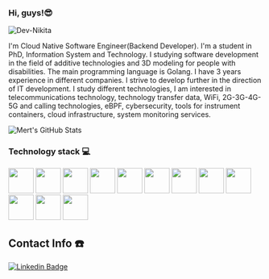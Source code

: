 ### Hi, guys!😎

<p align="left"> <img src="https://komarev.com/ghpvc/?username=Dev-Nikita&label=Profile%20views&color=0e75b6&style=flat" alt="Dev-Nikita" /> </p>

I'm Cloud Native Software Engineer(Backend Developer). I'm a student in PhD, Information System and Technology.  I studying software development in the field of additive technologies and 3D modeling for people with disabilities. The main programming language is Golang. I have 3 years experience in different companies. I strive to develop further in the direction of IT development. I study different technologies, I am interested in telecommunications technology, technology transfer data, WiFi, 2G-3G-4G-5G and calling technologies, eBPF, cybersecurity, tools for instrument containers, cloud infrastructure, system monitoring services.

![Mert's GitHub Stats](https://github-readme-stats.vercel.app/api?username=Dev-Nikita&show_icons=true)


### Technology stack 💻

<code><a href="https://go.dev/" target="_blank"><img height="50" src="https://www.vectorlogo.zone/logos/golang/golang-ar21.svg"></a></code>
<code><a href="https://cloud.google.com/" target="_blank"><img height="50" src="https://www.vectorlogo.zone/logos/google_cloud/google_cloud-icon.svg"></a></code>
<code><a href="https://www.docker.com/" target="_blank"><img height="50" src="https://www.vectorlogo.zone/logos/docker/docker-ar21.svg"></a></code>
<code><a href="https://aws.amazon.com/" target="_blank"><img height="50" src="https://www.vectorlogo.zone/logos/amazon_aws/amazon_aws-ar21.svg"></a></code>
<code><a href="https://azure.microsoft.com/" target="_blank"><img height="50" src="https://www.vectorlogo.zone/logos/microsoft_azure/microsoft_azure-ar21.svg"></a></code>
<code><a href="https://kubernetes.io/" target="_blank"><img height="50" src="https://www.vectorlogo.zone/logos/kubernetes/kubernetes-ar21.svg"></a></code>
<code><a href="https://www.linuxfoundation.org/" target="_blank"><img height="50" src="https://www.vectorlogo.zone/logos/linuxfoundation/linuxfoundation-ar21.svg"></a></code>
<code><a href="https://www.hashicorp.com/" target="_blank"><img height="50" src="https://www.vectorlogo.zone/logos/hashicorp/hashicorp-ar21.svg"></a></code>
<code><a href="https://www.cncf.io/" target="_blank"><img height="50" src="https://www.vectorlogo.zone/logos/cncfio/cncfio-ar21.svg"></a></code>
<code><a href="https://www.ibm.com/cloud" target="_blank"><img height="50" src="https://www.vectorlogo.zone/logos/ibm/ibm-ar21.svg"></a></code>
<code><a href="https://docs.microsoft.com/tr-tr/dotnet/welcome" target="_blank"><img height="50" src="https://www.vectorlogo.zone/logos/dotnet/dotnet-ar21.svg"></a></code>
<code><a href="https://git-scm.com/" target="_blank"><img height="50" src="https://www.vectorlogo.zone/logos/git-scm/git-scm-ar21.svg"></a></code>

## Contact Info ☎️
[![Linkedin Badge](https://img.shields.io/badge/https%3A%2F%2F-www.linkedin.com%2Fin%2Fnikita--t--788846197%2F-blue)](https://www.linkedin.com/in/nikita-t-788846197/)


